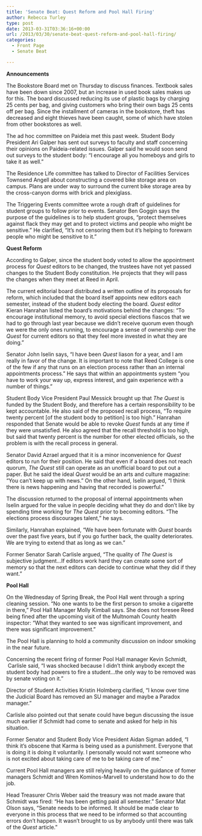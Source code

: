 ```yaml
---
title: 'Senate Beat: Quest Reform and Pool Hall Firing'
author: Rebecca Turley
type: post
date: 2013-03-31T03:36:16+00:00
url: /2013/03/30/senate-beat-quest-reform-and-pool-hall-firing/
categories:
  - Front Page
  - Senate Beat

---
```

**Announcements**

The Bookstore Board met on Thursday to discuss finances. Textbook sales have been down since 2007, but an increase in used book sales makes up for this. The board discussed reducing its use of plastic bags by charging 25 cents per bag, and giving customers who bring their own bags 25 cents off per bag. Since the installment of cameras in the bookstore, theft has decreased and eight thieves have been caught, some of which have stolen from other bookstores as well.

The ad hoc committee on Paideia met this past week. Student Body President Ari Galper has sent out surveys to faculty and staff concerning their opinions on Paideia-related issues. Galper said he would soon send out surveys to the student body: “I encourage all you homeboys and girls to take it as well.”

The Residence Life committee has talked to Director of Facilities Services Townsend Angell about constructing a covered bike storage area on campus. Plans are under way to surround the current bike storage area by the cross-canyon dorms with brick and plexiglass.

The Triggering Events committee wrote a rough draft of guidelines for student groups to follow prior to events. Senator Ben Goggin says the purpose of the guidelines is to help student groups, “protect themselves against flack they may get and to protect victims and people who might be sensitive.” He clarified, “It’s not censoring them but it’s helping to forewarn people who might be sensitive to it.”

**Quest Reform**

According to Galper, since the student body voted to allow the appointment process for _Quest_ editors to be changed, the trustees have not yet passed changes to the Student Body constitution. He projects that they will pass the changes when they meet at Reed in April.

The current editorial board distributed a written outline of its proposals for reform, which included that the board itself appoints new editors each semester, instead of the student body electing the board. _Quest_ editor Kieran Hanrahan listed the board’s motivations behind the changes: “To encourage institutional memory, to avoid special elections fiascos that we had to go through last year because we didn’t receive quorum even though we were the only ones running, to encourage a sense of ownership over the _Quest_ for current editors so that they feel more invested in what they are doing.”

Senator John Iselin says, “I have been _Quest_ liason for a year, and I am really in favor of the change. It is important to note that Reed College is one of the few if any that runs on an election process rather than an internal appointments process.” He says that within an appointments system “you have to work your way up, express interest, and gain experience with a number of things.”

Student Body Vice President Paul Messick brought up that _The_ _Quest_ is funded by the Student Body, and therefore has a certain responsibility to be kept accountable. He also said of the proposed recall process, “To require twenty percent [of the student body to petition] is too high.” Hanrahan responded that Senate would be able to revoke _Quest_ funds at any time if they were unsatisfied. He also agreed that the recall threshold is too high, but said that twenty percent is the number for other elected officials, so the problem is with the recall process in general.

Senator David Azrael argued that it is a minor inconvenience for _Quest_ editors to run for their position. He said that even if a board does not reach quorum, _The_ _Quest_ still can operate as an unofficial board to put out a paper. But he said the ideal _Quest_ would be an arts and culture magazine: “You can’t keep up with news.” On the other hand, Iselin argued, “I think there is news happening and having that recorded is powerful.”

The discussion returned to the proposal of internal appointments when Iselin argued for the value in people deciding what they do and don’t like by spending time working for _The Quest_ prior to becoming editors. “The elections process discourages talent,” he says.

Similarly, Hanrahan explained, “We have been fortunate with _Quest_ boards over the past five years, but if you go further back, the quality deteriorates. We are trying to extend that as long as we can.”

Former Senator Sarah Carlisle argued, “The quality of _The Quest_ is subjective judgment…If editors work hard they can create some sort of memory so that the next editors can decide to continue what they did if they want.”

**Pool Hall**

On the Wednesday of Spring Break, the Pool Hall went through a spring cleaning session. “No one wants to be the first person to smoke a cigarette in there,” Pool Hall Manager Molly Kimball says. She does not foresee Reed being fined after the upcoming visit of the Multnomah County health inspector: “What they wanted to see was significant improvement, and there was significant improvement.”

The Pool Hall is planning to hold a community discussion on indoor smoking in the near future.

Concerning the recent firing of former Pool Hall manager Kevin Schmidt,  Carlisle said, “I was shocked because I didn’t think anybody except the student body had powers to fire a student…the only way to be removed was by senate voting on it.”

Director of Student Activities Kristin Holmberg clarified, “I know over time the Judicial Board has removed an SU manager and maybe a Paradox manager.”

Carlisle also pointed out that senate could have begun discussing the issue much earlier if Schmidt had come to senate and asked for help in his situation.

Former Senator and Student Body Vice President Aidan Sigman added, “I think it’s obscene that Karma is being used as a punishment. Everyone that is doing it is doing it voluntarily. I personally would not want someone who is not excited about taking care of me to be taking care of me.”

Current Pool Hall managers are still relying heavily on the guidance of fomer managers Schmidt and Wren Kominos-Marvell to understand how to do the job.

Head Treasurer Chris Weber said the treasury was not made aware that Schmidt was fired: “He has been getting paid all semester.” Senator Mat Olson says, “Senate needs to be informed. It should be made clear to everyone in this process that we need to be informed so that accounting errors don’t happen. It wasn’t brought to us by anybody until there was talk of the _Quest_ article.”